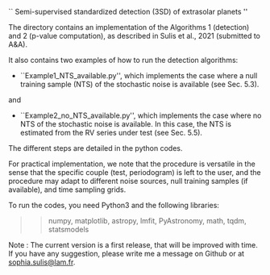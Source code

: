 `` Semi-supervised standardized detection (3SD) of extrasolar planets ''
 
 The directory contains an implementation of the Algorithms 1 (detection) and 2 (p-value computation), as described in Sulis et al., 2021 (submitted to A&A).
 
 It also contains two examples of how to run the detection algorithms:
 
 - ``Example1_NTS_available.py'', which implements the case where a null training sample (NTS) of the stochastic noise is available (see Sec. 5.3). 
 
 and
 
 - ``Example2_no_NTS_available.py'', which implements the case where no NTS of the stochastic noise is available. In this case, the NTS is estimated from the RV series under test (see Sec. 5.5). 
 
The different steps are detailed in the python codes.

For practical implementation, we note that the procedure is versatile in the sense that the specific couple (test, periodogram) is left to the user, and the procedure may adapt to different noise sources, null training samples (if available), and time sampling grids. 

To run the codes, you need Python3 and the following libraries:
>> numpy, matplotlib, astropy, lmfit, PyAstronomy, math, tqdm, statsmodels

Note : The current version is a first release, that will be improved with time. If you have any suggestion, please write me a message on Github or at sophia.sulis@lam.fr.
